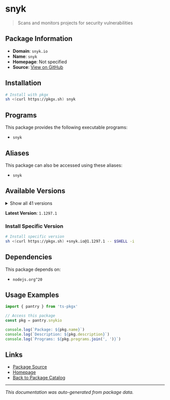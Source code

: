 # snyk

> Scans and monitors projects for security vulnerabilities

## Package Information

- **Domain**: `snyk.io`
- **Name**: `snyk`
- **Homepage**: Not specified
- **Source**: [View on GitHub](https://github.com/pkgxdev/pantry/tree/main/projects/snyk.io/package.yml)

## Installation

```bash
# Install with pkgx
sh <(curl https://pkgx.sh) snyk
```

## Programs

This package provides the following executable programs:

- `snyk`

## Aliases

This package can also be accessed using these aliases:

- `snyk`

## Available Versions

<details>
<summary>Show all 41 versions</summary>

- `1.1297.1`, `1.1297.0`, `1.1296.2`, `1.1296.1`, `1.1296.0`
- `1.1295.4`, `1.1295.3`, `1.1295.2`, `1.1295.1`, `1.1295.0`
- `1.1294.3`, `1.1294.2`, `1.1294.1`, `1.1294.0`, `1.1293.1`
- `1.1293.0`, `1.1292.4`, `1.1292.2`, `1.1292.1`, `1.1292.0`
- `1.1291.1`, `1.1291.0`, `1.1290.0`, `1.1289.0`, `1.1288.1`
- `1.1288.0`, `1.1287.0`, `1.1286.4`, `1.1286.3`, `1.1286.2`
- `1.1286.1`, `1.1286.0`, `1.1285.1`, `1.1285.0`, `1.1284.0`
- `1.1283.1`, `1.1283.0`, `1.1282.1`, `1.1282.0`, `1.1281.0`
- `1.1280.1`

</details>

**Latest Version**: `1.1297.1`

### Install Specific Version

```bash
# Install specific version
sh <(curl https://pkgx.sh) +snyk.io@1.1297.1 -- $SHELL -i
```

## Dependencies

This package depends on:

- `nodejs.org^20`

## Usage Examples

```typescript
import { pantry } from 'ts-pkgx'

// Access this package
const pkg = pantry.snykio

console.log(`Package: ${pkg.name}`)
console.log(`Description: ${pkg.description}`)
console.log(`Programs: ${pkg.programs.join(', ')}`)
```

## Links

- [Package Source](https://github.com/pkgxdev/pantry/tree/main/projects/snyk.io/package.yml)
- [Homepage](#)
- [Back to Package Catalog](../package-catalog.md)

---

*This documentation was auto-generated from package data.*
